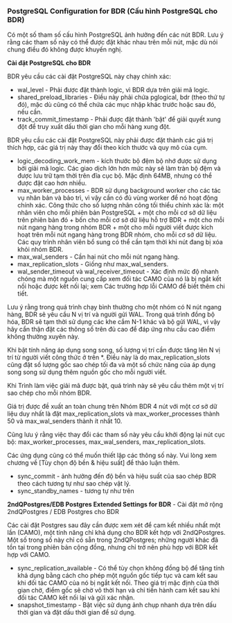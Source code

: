 ### PostgreSQL Configuration for BDR (Cấu hình PostgreSQL cho BDR)

Có một số tham số cấu hình PostgreSQL ảnh hưởng đến các nút BDR. Lưu ý rằng các tham số này có thể được đặt khác nhau trên mỗi nút, mặc dù nói chung điều đó không được khuyến nghị.

**Cài đặt PostgreSQL cho BDR**

 BDR yêu cầu các cài đặt PostgreSQL này chạy chính xác:

 - wal_level - Phải được đặt thành logic, vì BDR dựa trên giải mã logic.
 - shared_preload_libraries - Điều này phải chứa pglogical, bdr (theo thứ tự đó), mặc dù cũng có thể chứa các mục nhập khác trước hoặc sau đó, nếu cần.
 - track_commit_timestamp - Phải được đặt thành 'bật' để giải quyết xung đột để truy xuất dấu thời gian cho mỗi hàng xung đột.

BDR yêu cầu các cài đặt PostgreSQL này phải được đặt thành các giá trị thích hợp, các giá trị này thay đổi theo kích thước và quy mô của cụm.

 - logic_decoding_work_mem - kích thước bộ đệm bộ nhớ được sử dụng bởi giải mã logic. Các giao dịch lớn hơn mức này sẽ làm tràn bộ đệm và được lưu trữ tạm thời trên đĩa cục bộ. Mặc định 64MB, nhưng có thể được đặt cao hơn nhiều.
 - max_worker_processes - BDR sử dụng background worker cho các tác vụ nhân bản và bảo trì, vì vậy cần có đủ vùng worker để nó hoạt động chính xác. Công thức cho số lượng nhân công tối thiểu chính xác là: một nhân viên cho mỗi phiên bản PostgreSQL + một cho mỗi cơ sở dữ liệu trên phiên bản đó + bốn cho mỗi cơ sở dữ liệu hỗ trợ BDR + một cho mỗi nút ngang hàng trong nhóm BDR + một cho mỗi người viết được kích hoạt trên mỗi nút ngang hàng trong BDR nhóm, cho mỗi cơ sở dữ liệu. Các quy trình nhân viên bổ sung có thể cần tạm thời khi nút đang bị xóa khỏi nhóm BDR.
 - max_wal_senders - Cần hai nút cho mỗi nút ngang hàng.
 - max_replication_slots - Giống như max_wal_senders.
 - wal_sender_timeout và wal_receiver_timeout - Xác định mức độ nhanh chóng mà một nguồn cung cấp xem đối tác CAMO của nó là bị ngắt kết nối hoặc được kết nối lại; xem Các trường hợp lỗi CAMO để biết thêm chi tiết.

Lưu ý rằng trong quá trình chạy bình thường cho một nhóm có N nút ngang hàng, BDR sẽ yêu cầu N vị trí và người gửi WAL. Trong quá trình đồng bộ hóa, BDR sẽ tạm thời sử dụng các khe cắm N-1 khác và bộ gửi WAL, vì vậy hãy cẩn thận đặt các thông số trên đủ cao để đáp ứng nhu cầu cao điểm không thường xuyên này.

Khi bật tính năng áp dụng song song, số lượng vị trí cần được tăng lên N vị trí từ người viết công thức ở trên *. Điều này là do max_replication_slots cũng đặt số lượng gốc sao chép tối đa và một số chức năng của áp dụng song song sử dụng thêm nguồn gốc cho mỗi người viết.

Khi Trình làm việc giải mã được bật, quá trình này sẽ yêu cầu thêm một vị trí sao chép cho mỗi nhóm BDR.

Giá trị được đề xuất an toàn chung trên Nhóm BDR 4 nút với một cơ sở dữ liệu duy nhất là đặt max_replication_slots và max_worker_processes thành 50 và max_wal_senders thành ít nhất 10.

Cũng lưu ý rằng việc thay đổi các tham số này yêu cầu khởi động lại nút cục bộ: max_worker_processes, max_wal_senders, max_replication_slots.

Các ứng dụng cũng có thể muốn thiết lập các thông số này. Vui lòng xem chương về [Tùy chọn độ bền & hiệu suất] để thảo luận thêm.

 - sync_commit - ảnh hưởng đến độ bền và hiệu suất của sao chép BDR theo cách tương tự như sao chép vật lý.
 - sync_standby_names - tương tự như trên

**2ndQPostgres/EDB Postgres Extended Settings for BDR** - Cài đặt mở rộng 2ndQPostgres / EDB Postgres cho BDR

Các cài đặt Postgres sau đây cần được xem xét để cam kết nhiều nhất một lần (CAMO), một tính năng chỉ khả dụng cho BDR kết hợp với 2ndQPostgres. Một số trong số này chỉ có sẵn trong 2ndQPostgres; những người khác đã tồn tại trong phiên bản cộng đồng, nhưng chỉ trở nên phù hợp với BDR kết hợp với CAMO.

 - sync_replication_available - Có thể tùy chọn không đồng bộ để tăng tính khả dụng bằng cách cho phép một nguồn gốc tiếp tục và cam kết sau khi đối tác CAMO của nó bị ngắt kết nối. Theo giá trị mặc định của thời gian chờ, điểm gốc sẽ chờ vô thời hạn và chỉ tiến hành cam kết sau khi đối tác CAMO kết nối lại và gửi xác nhận.
 - snapshot_timestamp - Bật việc sử dụng ảnh chụp nhanh dựa trên dấu thời gian và đặt dấu thời gian để sử dụng.
